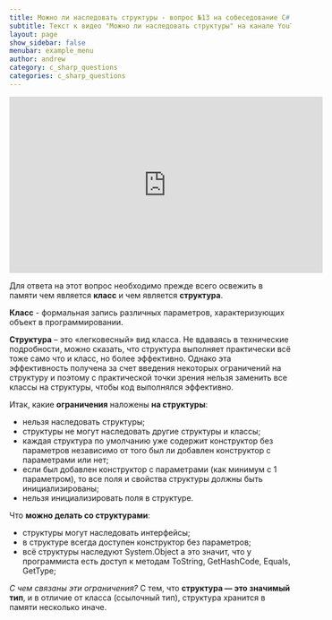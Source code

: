 ```yaml
---
title: Можно ли наследовать структуры - вопрос №13 на собеседование C# / .NET
subtitle: Текст к видео "Можно ли наследовать структуры" на канале YouTube
layout: page
show_sidebar: false
menubar: example_menu
author: andrew
category: c_sharp_questions
categories: c_sharp_questions
---
```


<center>
<iframe width="560" height="315" src="https://www.youtube.com/embed/E_9yjKoKfpM" 
frameborder="0" allow="accelerometer; autoplay; 
encrypted-media; gyroscope; picture-in-picture" allowfullscreen></iframe>
</center>

Для ответа на этот вопрос необходимо прежде всего освежить в памяти чем является **класс** и чем является **структура**.

**Класс** - формальная запись различных параметров, характеризующих объект в программировании.

**Структура** – это «легковесный» вид класса. Не вдаваясь в технические подробности, можно сказать, что структура выполняет практически всё тоже само что и класс, 
но более эффективно. Однако эта эффективность получена за счет введения некоторых ограничений на структуру и поэтому с практической точки зрения нельзя заменить все 
классы на структуры, чтобы код выполнялся эффективно.

Итак, какие **ограничения** наложены **на структуры**:
 - нельзя наследовать структуры;
 - структуры не могут наследовать другие структуры и классы;
 - каждая структура по умолчанию уже содержит конструктор без параметров независимо от того был ли добавлен конструктор с параметрами или нет;
 - если был добавлен конструктор с параметрами (как минимум с 1 параметром), то все поля и свойства структуры должны быть инициализированы;
 - нельзя инициализировать поля в структуре.
 
Что **можно делать со структурами**:
 - структуры могут наследовать интерфейсы;
 - в структуре всегда доступен конструктор без параметров;
 - всё структуры наследуют System.Object а это значит, что у программиста есть доступ к методам ToString, GetHashCode, Equals, GetType;
 
*С чем связаны эти ограничения?*
C тем, что **структура — это значимый тип**, и в отличие от класса (ссылочный тип), структура хранится в памяти несколько иначе. 


 